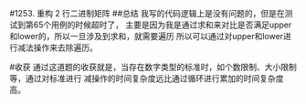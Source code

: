 #1253. 重构 2 行二进制矩阵
##总结
我写的代码逻辑上是没有问题的，但是在测试到第65个用例的时候超时了，
主要是因为我是通过求和来对比是否满足upper和lower的，所以一旦涉及到求和，就需要遍历
所以可以通过对upper和lower进行减法操作来去除遍历。

#收获
通过这道题的收获就是，当存在数字类型的标准时，如个数限制、大小限制等，通过对标准进行
减操作的时间复杂度远比通过循环进行累加的时间复杂度高。

